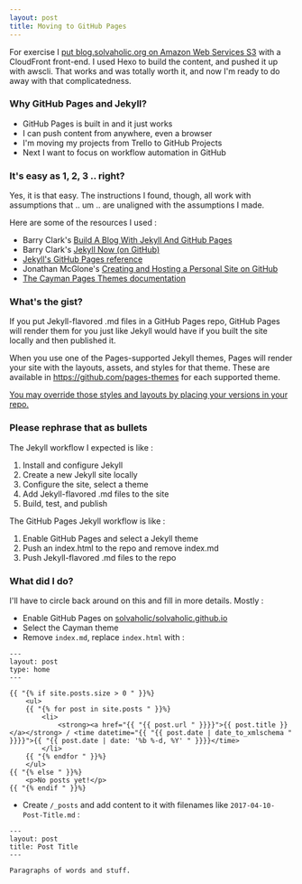 ```yaml
---
layout: post
title: Moving to GitHub Pages
---
```


For exercise I [put blog.solvaholic.org on Amazon Web Services S3](/2017/02/08/Publish-Directly-to-S3.html) with a CloudFront front-end. I used Hexo to build the content, and pushed it up with awscli. That works and was totally worth it, and now I'm ready to do away with that complicatedness.

### Why GitHub Pages and Jekyll?
* GitHub Pages is built in and it just works
* I can push content from anywhere, even a browser
* I'm moving my projects from Trello to GitHub Projects
* Next I want to focus on workflow automation in GitHub

### It's easy as 1, 2, 3 .. right?
Yes, it is that easy. The instructions I found, though, all work with assumptions that .. um .. are unaligned with the assumptions I made.

Here are some of the resources I used :
* Barry Clark's [Build A Blog With Jekyll And GitHub Pages](https://www.smashingmagazine.com/2014/08/build-blog-jekyll-github-pages/)
* Barry Clark's [Jekyll Now (on GitHub)](https://github.com/barryclark/jekyll-now)
* [Jekyll's GitHub Pages reference](https://jekyllrb.com/docs/github-pages/)
* Jonathan McGlone's [Creating and Hosting a Personal Site on GitHub](http://jmcglone.com/guides/github-pages/)
* [The Cayman Pages Themes documentation](https://github.com/pages-themes/cayman/)

### What's the gist?
If you put Jekyll-flavored .md files in a GitHub Pages repo, GitHub Pages will render them for you just like Jekyll would have if you built the site locally and then published it.

When you use one of the Pages-supported Jekyll themes, Pages will render your site with the layouts, assets, and styles for that theme. These are available in https://github.com/pages-themes for each supported theme.

[You may override those styles and layouts by placing your versions in your repo.](https://help.github.com/articles/customizing-css-and-html-in-your-jekyll-theme/)

### Please rephrase that as bullets
The Jekyll workflow I expected is like :
1. Install and configure Jekyll
2. Create a new Jekyll site locally
3. Configure the site, select a theme
4. Add Jekyll-flavored .md files to the site
5. Build, test, and publish

The GitHub Pages Jekyll workflow is like :
1. Enable GitHub Pages and select a Jekyll theme
2. Push an index.html to the repo and remove index.md
3. Push Jekyll-flavored .md files to the repo

### What did I do?
I'll have to circle back around on this and fill in more details. Mostly :
* Enable GitHub Pages on [solvaholic/solvaholic.github.io](https://github.com/solvaholic/solvaholic.github.io)
* Select the Cayman theme
* Remove `index.md`, replace `index.html` with :

```
---
layout: post
type: home
---

{{ "{% if site.posts.size > 0 " }}%}
    <ul>
    {{ "{% for post in site.posts " }}%}
        <li>
            <strong><a href="{{ "{{ post.url " }}}}">{{ post.title }}</a></strong> / <time datetime="{{ "{{ post.date | date_to_xmlschema " }}}}">{{ "{{ post.date | date: '%b %-d, %Y' " }}}}</time>
        </li>
    {{ "{% endfor " }}%}
    </ul>
{{ "{% else " }}%}
    <p>No posts yet!</p>
{{ "{% endif " }}%}
```

* Create `/_posts` and add content to it with filenames like `2017-04-10-Post-Title.md` :

```
---
layout: post
title: Post Title
---

Paragraphs of words and stuff.
```
